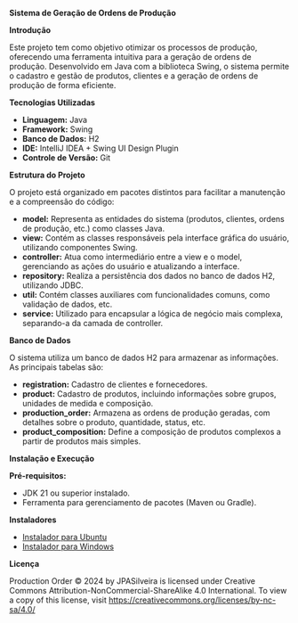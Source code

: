 
**Sistema de Geração de Ordens de Produção**

**Introdução**

Este projeto tem como objetivo otimizar os processos de produção, oferecendo uma ferramenta intuitiva para a geração de ordens de produção. Desenvolvido em Java com a biblioteca Swing, o sistema permite o cadastro e gestão de produtos, clientes e a geração de ordens de produção de forma eficiente.

**Tecnologias Utilizadas**

* **Linguagem:** Java
* **Framework:** Swing
* **Banco de Dados:** H2
* **IDE:** IntelliJ IDEA + Swing UI Design Plugin
* **Controle de Versão:** Git

**Estrutura do Projeto**

O projeto está organizado em pacotes distintos para facilitar a manutenção e a compreensão do código:

* **model:** Representa as entidades do sistema (produtos, clientes, ordens de produção, etc.) como classes Java.
* **view:** Contém as classes responsáveis pela interface gráfica do usuário, utilizando componentes Swing.
* **controller:** Atua como intermediário entre a view e o model, gerenciando as ações do usuário e atualizando a interface.
* **repository:** Realiza a persistência dos dados no banco de dados H2, utilizando JDBC.
* **util:** Contém classes auxiliares com funcionalidades comuns, como validação de dados, etc.
* **service:** Utilizado para encapsular a lógica de negócio mais complexa, separando-a da camada de controller.

**Banco de Dados**

O sistema utiliza um banco de dados H2 para armazenar as informações. As principais tabelas são:

* **registration:** Cadastro de clientes e fornecedores.
* **product:** Cadastro de produtos, incluindo informações sobre grupos, unidades de medida e composição.
* **production_order:** Armazena as ordens de produção geradas, com detalhes sobre o produto, quantidade, status, etc.
* **product_composition:** Define a composição de produtos complexos a partir de produtos mais simples.

**Instalação e Execução**

   **Pré-requisitos:**
   * JDK 21 ou superior instalado.
   * Ferramenta para gerenciamento de pacotes (Maven ou Gradle).

**Instaladores**

- [Instalador para Ubuntu](https://github.com/JPASilveira/br.com.silveira.productionorder/releases/download/v.1.01b/Ubuntu.Install.zip)
- [Instalador para Windows](https://github.com/JPASilveira/br.com.silveira.productionorder/releases/download/v.1.01b/Windows.Install.zip)


**Licença**

 Production Order © 2024 by JPASilveira is licensed under Creative Commons Attribution-NonCommercial-ShareAlike 4.0 International. To view a copy of this license, visit https://creativecommons.org/licenses/by-nc-sa/4.0/
